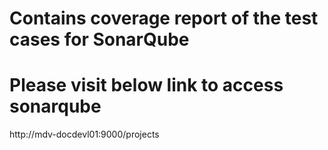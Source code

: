 # Contains coverage report of the test cases for SonarQube

# Please visit below link to access sonarqube

http://mdv-docdevl01:9000/projects